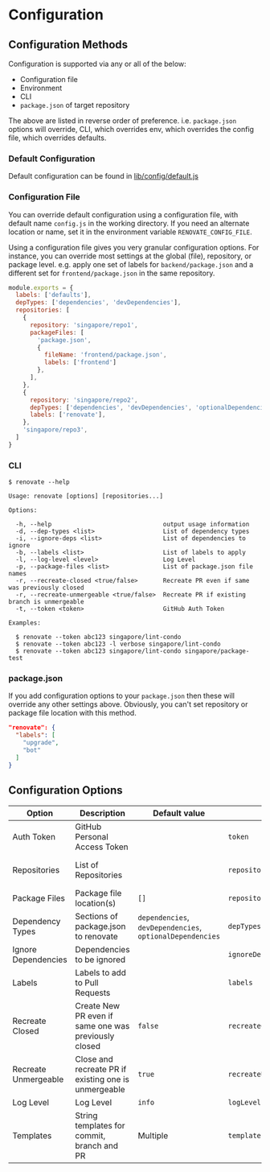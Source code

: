 # Configuration

## Configuration Methods

Configuration is supported via any or all of the below:
- Configuration file
- Environment
- CLI
- `package.json` of target repository

The above are listed in reverse order of preference.
i.e. `package.json` options will override, CLI, which overrides env, which overrides the config file, which overrides defaults.

### Default Configuration

Default configuration can be found in [lib/config/default.js](../lib/config/default.js)

### Configuration File

You can override default configuration using a configuration file, with default name `config.js` in the working directory. If you need an alternate location or name, set it in the environment variable `RENOVATE_CONFIG_FILE`.

Using a configuration file gives you very granular configuration options. For instance, you can override most settings at the global (file), repository, or package level. e.g. apply one set of labels for `backend/package.json` and a different set for `frontend/package.json` in the same repository.

```javascript
module.exports = {
  labels: ['defaults'],
  depTypes: ['dependencies', 'devDependencies'],
  repositories: [
    {
      repository: 'singapore/repo1',
      packageFiles: [
        'package.json',
        {
          fileName: 'frontend/package.json',
          labels: ['frontend']
        },
      ],
    },
    {
      repository: 'singapore/repo2',
      depTypes: ['dependencies', 'devDependencies', 'optionalDependencies'],
      labels: ['renovate'],
    },
    'singapore/repo3',
  ]
}
```

### CLI

```
$ renovate --help

Usage: renovate [options] [repositories...]

Options:

  -h, --help                               output usage information
  -d, --dep-types <list>                   List of dependency types
  -i, --ignore-deps <list>                 List of dependencies to ignore
  -b, --labels <list>                      List of labels to apply
  -l, --log-level <level>                  Log Level
  -p, --package-files <list>               List of package.json file names
  -r, --recreate-closed <true/false>       Recreate PR even if same was previously closed
  -r, --recreate-unmergeable <true/false>  Recreate PR if existing branch is unmergeable
  -t, --token <token>                      GitHub Auth Token

Examples:

  $ renovate --token abc123 singapore/lint-condo
  $ renovate --token abc123 -l verbose singapore/lint-condo
  $ renovate --token abc123 singapore/lint-condo singapore/package-test
```

### package.json

If you add configuration options to your `package.json` then these will override any other settings above.
Obviously, you can't set repository or package file location with this method.

```json
"renovate": {
  "labels": [
    "upgrade",
    "bot"
  ]
}
```

## Configuration Options

| Option | Description | Default value | File | Environment | CLI |
|---------------------|---------------------------------------------------------|-----------------------------------------------------------|---------------------------|--------------------------|---------------------------|
| Auth Token | GitHub Personal Access Token |  | `token` | `GITHUB_TOKEN` | `--token` |
| Repositories | List of Repositories |  | `repositories` | `RENOVATE_REPOS` | Space-delimited arguments |
| Package Files | Package file location(s) | `[]` | `repository.packageFiles` | `RENOVATE_PACKAGE_FILES` | `--package-files` |
| Dependency Types | Sections of package.json to renovate | `dependencies`, `devDependencies`, `optionalDependencies` | `depTypes` | `RENOVATE_DEP_TYPES` | `--dep-types` |
| Ignore Dependencies | Dependencies to be ignored |  | `ignoreDeps` | `RENOVATE_IGNORE_DEPS` | `--ignore-deps` |
| Labels | Labels to add to Pull Requests |  | `labels` | `RENOVATE_LABELS` | `--labels` |
| Recreate Closed | Create New PR even if same one was previously closed | `false` | `recreateClosed` | `RENOVATE_RECREATE_CLOSED` | `--recreate-closed` |
| Recreate Unmergeable | Close and recreate PR if existing one is unmergeable | `true` | `recreateUnmergeable` | `RENOVATE_RECREATE_UNMERGEABLE` | `--recreate-unmergeable` |
| Log Level | Log Level | `info` | `logLevel` | `LOG_LEVEL` | `--log-level` |
| Templates | String templates for commit, branch and PR | Multiple | `templates` |  |  |
